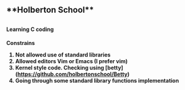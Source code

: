 <h2>**Holberton School**<h2>

<h4>Learning C coding<h4>

Constrains

1. Not allowed use of standard libraries
2. Allowed editors Vim or Emacs (I prefer vim)
3. Kernel style code. Checking using [betty] (https://github.com/holbertonschool/Betty)
4. Going through some standard library functions implementation

